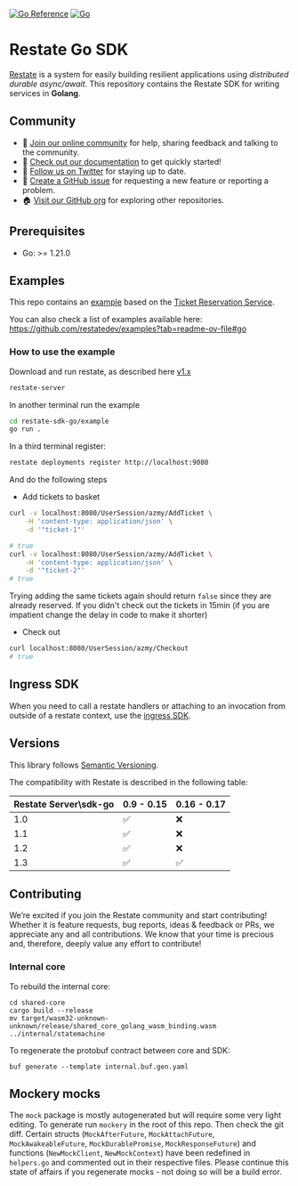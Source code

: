 [![Go Reference](https://pkg.go.dev/badge/github.com/restatedev/sdk-go.svg)](https://pkg.go.dev/github.com/restatedev/sdk-go)
[![Go](https://github.com/restatedev/sdk-go/actions/workflows/test.yaml/badge.svg)](https://github.com/restatedev/sdk-go/actions/workflows/test.yaml)

# Restate Go SDK

[Restate](https://restate.dev/) is a system for easily building resilient applications using *distributed durable async/await*. This repository contains the Restate SDK for writing services in **Golang**.

## Community

* 🤗️ [Join our online community](https://discord.gg/skW3AZ6uGd) for help, sharing feedback and talking to the community.
* 📖 [Check out our documentation](https://docs.restate.dev) to get quickly started!
* 📣 [Follow us on Twitter](https://twitter.com/restatedev) for staying up to date.
* 🙋 [Create a GitHub issue](https://github.com/restatedev/sdk-java/issues) for requesting a new feature or reporting a problem.
* 🏠 [Visit our GitHub org](https://github.com/restatedev) for exploring other repositories.

## Prerequisites
- Go: >= 1.21.0

## Examples

This repo contains an [example](examples) based on the [Ticket Reservation Service](https://github.com/restatedev/examples/tree/main/tutorials/tour-of-restate-go).

You can also check a list of examples available here: https://github.com/restatedev/examples?tab=readme-ov-file#go

### How to use the example

Download and run restate, as described here [v1.x](https://github.com/restatedev/restate/releases/)

```bash
restate-server
```

In another terminal run the example

```bash
cd restate-sdk-go/example
go run .
```

In a third terminal register:

```bash
restate deployments register http://localhost:9080
```

And do the following steps

- Add tickets to basket

```bash
curl -v localhost:8080/UserSession/azmy/AddTicket \
    -H 'content-type: application/json' \
    -d '"ticket-1"'

# true
curl -v localhost:8080/UserSession/azmy/AddTicket \
    -H 'content-type: application/json' \
    -d '"ticket-2"'
# true
```

Trying adding the same tickets again should return `false` since they are already reserved. If you didn't check out the tickets in 15min (if you are impatient change the delay in code to make it shorter)

- Check out

```bash
curl localhost:8080/UserSession/azmy/Checkout
# true
```

## Ingress SDK

When you need to call a restate handlers or attaching to an invocation from outside of a restate context,
use the [ingress SDK](docs/ingress.md).

## Versions

This library follows [Semantic Versioning](https://semver.org/).

The compatibility with Restate is described in the following table:

| Restate Server\sdk-go | 0.9 - 0.15 | 0.16 - 0.17 |
|-----------------------|------------|-------------|
| 1.0                   | ✅          | ❌           |
| 1.1                   | ✅          | ❌           |
| 1.2                   | ✅          | ❌           |
| 1.3                   | ✅          | ✅           |

## Contributing

We’re excited if you join the Restate community and start contributing!
Whether it is feature requests, bug reports, ideas & feedback or PRs, we appreciate any and all contributions.
We know that your time is precious and, therefore, deeply value any effort to contribute!

### Internal core

To rebuild the internal core:

```shell
cd shared-core
cargo build --release
mv target/wasm32-unknown-unknown/release/shared_core_golang_wasm_binding.wasm ../internal/statemachine
```

To regenerate the protobuf contract between core and SDK:

```shell
buf generate --template internal.buf.gen.yaml
```

## Mockery mocks
The `mock` package is mostly autogenerated but will require some very light editing. To generate run `mockery` in the root of this repo. Then check the git diff.
Certain structs (`MockAfterFuture`, `MockAttachFuture`, `MockAwakeableFuture`, `MockDurablePromise`, `MockResponseFuture`) and functions (`NewMockClient`, `NewMockContext`)
have been redefined in `helpers.go` and commented out in their respective files. Please continue this state of affairs if you regenerate mocks - not doing so will be a build
error.
